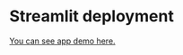 # Streamlit deployment

[You can see app demo here.](https://share.streamlit.io/paras-j/kiku_streamlit/main/kiku-demo.py)
